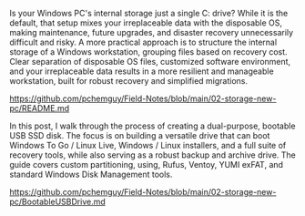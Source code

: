 Is your Windows PC's internal storage just a single C: drive? While it is the default, that setup mixes your irreplaceable data with the disposable OS, making maintenance, future upgrades, and disaster recovery unnecessarily difficult and risky. A more practical approach is to structure the internal storage of a Windows workstation, grouping files based on recovery cost. Clear separation of disposable OS files, customized software environment, and your irreplaceable data results in a more resilient and manageable workstation, built for robust recovery and simplified migrations.

https://github.com/pchemguy/Field-Notes/blob/main/02-storage-new-pc/README.md

In this post, I walk through the process of creating a dual-purpose, bootable USB SSD disk. The focus is on building a versatile drive that can boot Windows To Go / Linux Live, Windows / Linux installers, and a full suite of recovery tools, while also serving as a robust backup and archive drive. The guide covers custom partitioning, using, Rufus, Ventoy, YUMI exFAT, and standard Windows Disk Management tools.

https://github.com/pchemguy/Field-Notes/blob/main/02-storage-new-pc/BootableUSBDrive.md

